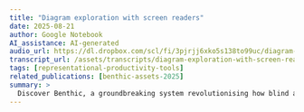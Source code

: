 ```yaml
---
title: "Diagram exploration with screen readers"
date: 2025-08-21
author: Google Notebook
AI_assistance: AI-generated
audio_url: https://dl.dropbox.com/scl/fi/3pjrjj6xko5s138to99uc/diagram-exploration-with-screen-readers.m4a?rlkey=5o1smk3fowbrhuce6xexhj8r0&dl=1
transcript_url: /assets/transcripts/diagram-exploration-with-screen-readers.html
tags: [representational-productivity-tools]
related_publications: [benthic-assets-2025]
summary: >
  Discover Benthic, a groundbreaking system revolutionising how blind and partially sighted people interact with charts and diagrams. This podcast will explain how Benthic uses hypergraphs to unify hierarchical and adjacent visual relationships into a perceptually congruent screen reader interface. Tune in to learn how this innovation enables fluid and domain agnostic navigation for complex graphical representations, fostering a deeper understanding of visual information for blind readers.
---
```


